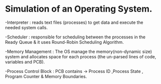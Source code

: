 # Simulation of an Operating System.

-Interpreter : reads text files (processes) to get data and execute the needed system calls.

-Scheduler :  responsible for scheduling between the processes in the Ready Queue & it uses Round-Robin Scheduling Algorithm.

-Memory Management : The OS manage the memory(non-dynamic size) system and allocates space for each process (the un-parsed lines of code, variables and PCB).

-Process Control Block : PCB contains -> Process ID ,Process State , Program Counter & Memory Boundaries.

